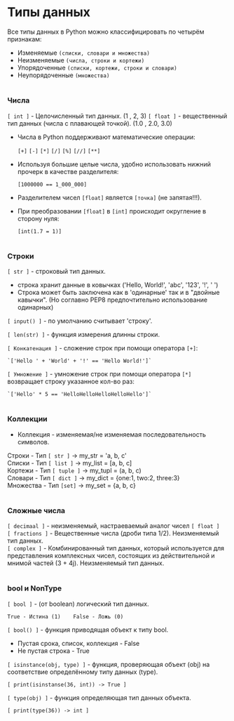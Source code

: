 # Типы данных
 
Все типы данных в Python можно классифицировать по четырём признакам:
- Изменяемые `(списки, словари и множества)`
- Неизменяемые `(числа, строки и кортежи)`
- Упорядоченные `(списки, кортежи, строки и словари)`
- Неупорядоченные `(множества)`

#
### Числа  

`[ int ]` - Целочисленный тип данных. (1 , 2, 3)
`[ float ]` - вещественный тип данных (числа с плавающей точкой). (1.0 , 2.0, 3.0)

- Числа в Python поддерживают математические операции:

    `[+]` `[-]` `[*]` `[/]` `[%]` `[//]` `[**]`
  
- Используя большие целые числа, удобно использовать нижний прочерк в качестве разделителя:
  
    `[1000000 == 1_000_000]`
  
- Разделителем чисел `[float]` является `[точка]` (не запятая!!!).
- При преобразовании `[float]` в `[int]` происходит округление в сторону нуля:

    `[int(1.7 = 1)]`
 
#
### Строки

`[ str ]` - строковый тип данных.  

- строка хранит данные в ковычках ('Hello, World!', 'abc', '123', '!', ' ')
- Строка может быть заключена как в 'одинарные' так и в "двойные кавычки". (Но соглавно PEP8 предпочтительно использование одинарных)

`[ input() ]` - по умолчанию считывает 'строку'.

`[ len(str) ]` - функция измерения длинны строки.

`[ Конкатенация ]` - сложение строк при помощи оператора `[+]`:

    `['Hello ' + 'World' + '!' == 'Hello World!']`

`[ Умножение ]` - умножение строк при помощи оператора `[*]` возвращает строку указанное кол-во раз:

    `['Hello' * 5 == 'HelloHelloHelloHelloHello']`

#
### Коллекции  

- Коллекция - изменяемая/не изменяемая последовательность символов.

Строки - Тип `[ str ]` -> my_str = 'a, b, c'  
Списки - Тип `[ list ]` -> my_list = [a, b, c]   
Кортежи - Тип `[ tuple ]` -> my_tupl = (a, b, c)  
Словари - Тип `[ dict ]` -> my_dict = {one:1, two:2, three:3}  
Множества - Тип `[set]` -> my_set = {a, b, c}  

#
### Сложные числа

`[ decimaal ]` - неизменяемый, настраеваемый аналог чисел `[ float ]`  
`[ fractions ]` - Вещественные числа (дроби типа 1/2). Неизменяемый тип данных.  
`[ complex ]` - Комбинированный тип данных, который используется для представления комплексных чисел, состоящих из действительной и мнимой частей (3 + 4j). Неизменяемый тип данных.  

#
### bool и NonType

`[ bool ]` - (от boolean) логический тип данных.
```
True - Истина (1)    False - Ложь (0)
```  
`[ bool() ]` - функция приводящая объект к типу bool.  
- Пустая срока, список, коллекция - False
- Не пустая строка - True

`[ isinstance(obj, type) ]` - функция, проверяющая объект (obj) на соответствие определённому типу данных (type).

`[ print(isinstanse(36, int)) -> True ]`

`[ type(obj) ]` - функция определяющая тип данных объекта.

`[ print(type(36)) -> int ]`



































